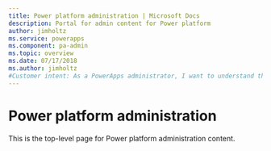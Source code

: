```yaml
---
title: Power platform administration | Microsoft Docs
description: Portal for admin content for Power platform
author: jimholtz
ms.service: powerapps
ms.component: pa-admin
ms.topic: overview
ms.date: 07/17/2018
ms.author: jimholtz
#Customer intent: As a PowerApps administrator, I want to understand the PowerApps adoption journey so I can plan how to effectively protect my organization's data, manage users and data, monitor usage, deploy solutions, orchestrate updates, and identify and fix issues.
---
```


# Power platform administration
This is the top-level page for Power platform administration content.